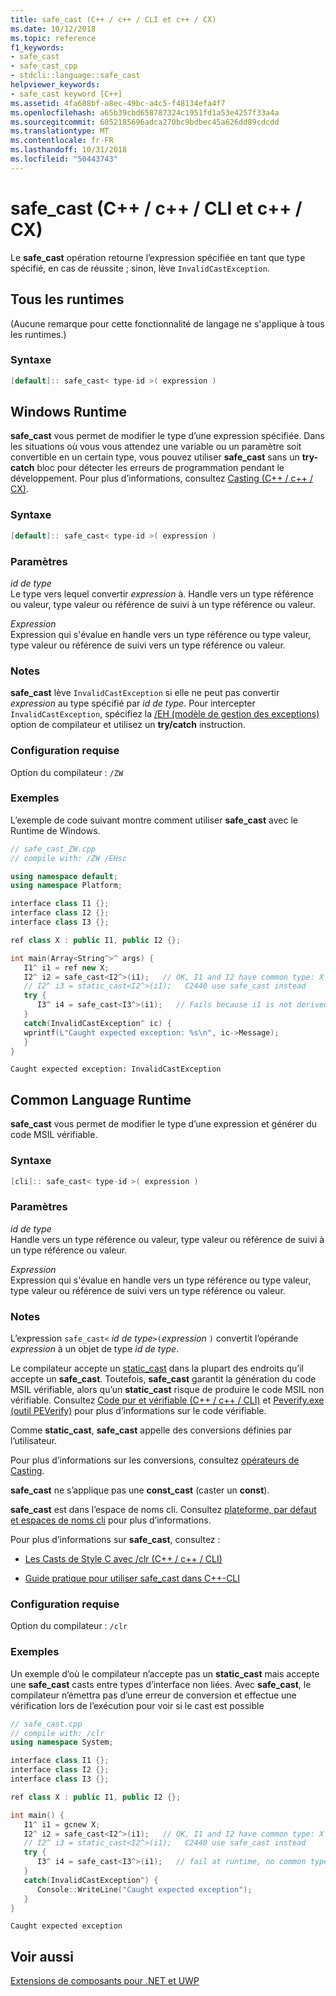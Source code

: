 ```yaml
---
title: safe_cast (C++ / c++ / CLI et c++ / CX)
ms.date: 10/12/2018
ms.topic: reference
f1_keywords:
- safe_cast
- safe_cast_cpp
- stdcli::language::safe_cast
helpviewer_keywords:
- safe_cast keyword [C++]
ms.assetid: 4fa688bf-a8ec-49bc-a4c5-f48134efa4f7
ms.openlocfilehash: a65b39cbd658787324c1951fd1a53e4257f33a4a
ms.sourcegitcommit: 6052185696adca270bc9bdbec45a626dd89cdcdd
ms.translationtype: MT
ms.contentlocale: fr-FR
ms.lasthandoff: 10/31/2018
ms.locfileid: "50443743"
---
```

# <a name="safecast-ccli-and-ccx"></a>safe_cast (C++ / c++ / CLI et c++ / CX)

Le **safe_cast** opération retourne l’expression spécifiée en tant que type spécifié, en cas de réussite ; sinon, lève `InvalidCastException`.

## <a name="all-runtimes"></a>Tous les runtimes

(Aucune remarque pour cette fonctionnalité de langage ne s'applique à tous les runtimes.)

### <a name="syntax"></a>Syntaxe

```cpp
[default]:: safe_cast< type-id >( expression )
```

## <a name="windows-runtime"></a>Windows Runtime

**safe_cast** vous permet de modifier le type d’une expression spécifiée. Dans les situations où vous vous attendez une variable ou un paramètre soit convertible en un certain type, vous pouvez utiliser **safe_cast** sans un **try-catch** bloc pour détecter les erreurs de programmation pendant le développement. Pour plus d’informations, consultez [Casting (C++ / c++ / CX)](https://msdn.microsoft.com/library/windows/apps/hh755802.aspx).

### <a name="syntax"></a>Syntaxe

```cpp
[default]:: safe_cast< type-id >( expression )
```

### <a name="parameters"></a>Paramètres

*id de type*<br/>
Le type vers lequel convertir *expression* à. Handle vers un type référence ou valeur, type valeur ou référence de suivi à un type référence ou valeur.

*Expression*<br/>
Expression qui s'évalue en handle vers un type référence ou type valeur, type valeur ou référence de suivi vers un type référence ou valeur.

### <a name="remarks"></a>Notes

**safe_cast** lève `InvalidCastException` si elle ne peut pas convertir *expression* au type spécifié par *id de type*. Pour intercepter `InvalidCastException`, spécifiez la [/EH (modèle de gestion des exceptions)](../build/reference/eh-exception-handling-model.md) option de compilateur et utilisez un **try/catch** instruction.

### <a name="requirements"></a>Configuration requise

Option du compilateur : `/ZW`

### <a name="examples"></a>Exemples

L’exemple de code suivant montre comment utiliser **safe_cast** avec le Runtime de Windows.

```cpp
// safe_cast_ZW.cpp
// compile with: /ZW /EHsc

using namespace default;
using namespace Platform;

interface class I1 {};
interface class I2 {};
interface class I3 {};

ref class X : public I1, public I2 {};

int main(Array<String^>^ args) {
   I1^ i1 = ref new X;
   I2^ i2 = safe_cast<I2^>(i1);   // OK, I1 and I2 have common type: X
   // I2^ i3 = static_cast<I2^>(i1);   C2440 use safe_cast instead
   try {
      I3^ i4 = safe_cast<I3^>(i1);   // Fails because i1 is not derived from I3.
   }
   catch(InvalidCastException^ ic) {
   wprintf(L"Caught expected exception: %s\n", ic->Message);
   }
}
```

```Output
Caught expected exception: InvalidCastException
```

## <a name="common-language-runtime"></a>Common Language Runtime

**safe_cast** vous permet de modifier le type d’une expression et générer du code MSIL vérifiable.

### <a name="syntax"></a>Syntaxe

```cpp
[cli]:: safe_cast< type-id >( expression )
```

### <a name="parameters"></a>Paramètres

*id de type*<br/>
Handle vers un type référence ou valeur, type valeur ou référence de suivi à un type référence ou valeur.

*Expression*<br/>
Expression qui s'évalue en handle vers un type référence ou type valeur, type valeur ou référence de suivi vers un type référence ou valeur.

### <a name="remarks"></a>Notes

L’expression `safe_cast<` *id de type*`>(`*expression* `)` convertit l’opérande *expression* à un objet de type *id de type*.

Le compilateur accepte un [static_cast](../cpp/static-cast-operator.md) dans la plupart des endroits qu’il accepte un **safe_cast**.  Toutefois, **safe_cast** garantit la génération du code MSIL vérifiable, alors qu’un **static_cast** risque de produire le code MSIL non vérifiable.  Consultez [Code pur et vérifiable (C++ / c++ / CLI)](../dotnet/pure-and-verifiable-code-cpp-cli.md) et [Peverify.exe (outil PEVerify)](/dotnet/framework/tools/peverify-exe-peverify-tool) pour plus d’informations sur le code vérifiable.

Comme **static_cast**, **safe_cast** appelle des conversions définies par l’utilisateur.

Pour plus d’informations sur les conversions, consultez [opérateurs de Casting](../cpp/casting-operators.md).

**safe_cast** ne s’applique pas une **const_cast** (caster un **const**).

**safe_cast** est dans l’espace de noms cli.  Consultez [plateforme, par défaut et espaces de noms cli](../windows/platform-default-and-cli-namespaces-cpp-component-extensions.md) pour plus d’informations.

Pour plus d’informations sur **safe_cast**, consultez :

- [Les Casts de Style C avec /clr (C++ / c++ / CLI)](../windows/c-style-casts-with-clr-cpp-cli.md)

- [Guide pratique pour utiliser safe_cast dans C++-CLI](../dotnet/how-to-use-safe-cast-in-cpp-cli.md)

### <a name="requirements"></a>Configuration requise

Option du compilateur : `/clr`

### <a name="examples"></a>Exemples

Un exemple d’où le compilateur n’accepte pas un **static_cast** mais accepte une **safe_cast** casts entre types d’interface non liées.  Avec **safe_cast**, le compilateur n’émettra pas d’une erreur de conversion et effectue une vérification lors de l’exécution pour voir si le cast est possible

```cpp
// safe_cast.cpp
// compile with: /clr
using namespace System;

interface class I1 {};
interface class I2 {};
interface class I3 {};

ref class X : public I1, public I2 {};

int main() {
   I1^ i1 = gcnew X;
   I2^ i2 = safe_cast<I2^>(i1);   // OK, I1 and I2 have common type: X
   // I2^ i3 = static_cast<I2^>(i1);   C2440 use safe_cast instead
   try {
      I3^ i4 = safe_cast<I3^>(i1);   // fail at runtime, no common type
   }
   catch(InvalidCastException^) {
      Console::WriteLine("Caught expected exception");
   }
}
```

```Output
Caught expected exception
```

## <a name="see-also"></a>Voir aussi

[Extensions de composants pour .NET et UWP](../windows/component-extensions-for-runtime-platforms.md)
